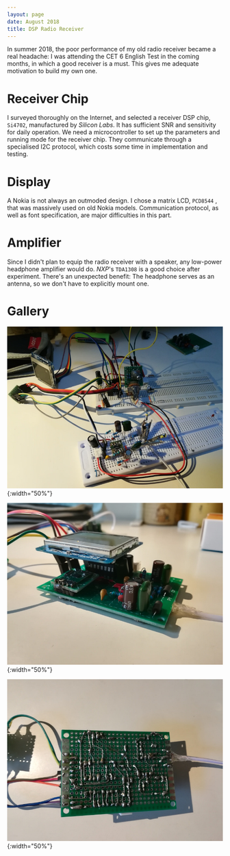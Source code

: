 ```yaml
---
layout: page
date: August 2018
title: DSP Radio Receiver
---
```


In summer 2018, the poor performance of my old radio receiver became a real headache: I was attending the CET 6 English Test in the coming months, in which a good receiver is a must. This gives me adequate motivation to build my own one.

# Receiver Chip

I surveyed thoroughly on the Internet, and selected a receiver DSP chip, `Si4702`, manufactured by *Silicon Labs*. It has sufficient SNR and sensitivity for daily operation. We need a microcontroller to set up the parameters and running mode for the receiver chip. They communicate through a specialised I2C protocol, which costs some time in implementation and testing.

# Display

A Nokia is not always an outmoded design. I chose a matrix LCD, `PCD8544` , that was massively used on old Nokia models. Communication protocol, as well as font specification, are major difficulties in this part.

# Amplifier

Since I didn't plan to equip the radio receiver with a speaker, any low-power headphone amplifier would do. *NXP*'s `TDA1308` is a good choice after experiment. There's an unexpected benefit: The headphone serves as an antenna, so we don't have to explicitly mount one.

# Gallery

![](./1.jpg){:width="50%"}

![](./2.jpg){:width="50%"}

![](./3.jpg){:width="50%"}

